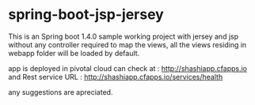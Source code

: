# spring-boot-jsp-jersey
This is an Spring boot 1.4.0 sample working project with jersey and jsp without any controller required to map the views, all the views residing in webapp folder will be loaded by default.

app is deployed in pivotal cloud can check at : http://shashiapp.cfapps.io
and Rest service URL : http://shashiapp.cfapps.io/services/health

any suggestions are apreciated.
